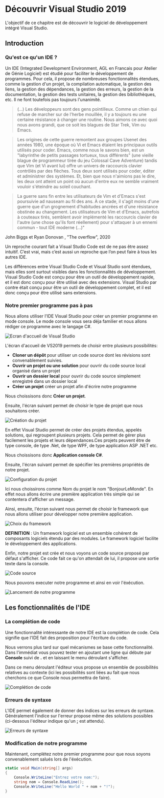 # Découvrir Visual Studio 2019

L'objectif de ce chapitre est de découvrir le logiciel de développement intégré Visual Studio.

## Introduction

### Qu'est ce qu'un IDE ?

Un IDE (Integrated Development Environment, AGL en Francais pour Atelier de Génie Logiciel) est étudié pour faciliter le développement de programmes. Pour cela, il propose de nombreuses fonctionnalités étendues, comme la gestion d'un projet, la compilation automatique, la gestion des liens, la gestion des dépendances, la gestion des erreurs, la gestion de la documentation, la gestion des tests unitaires, la gestion des bibliothèques, etc. Il ne font toutefois pas toujours l'unanimité.

> (...) Les développeurs sont des gens pointilleux. Comme un chien qui refuse de marcher sur de l'herbe mouillée, il y a toujours eu une certaine résistance à changer une routine. Nous aimons ce avec quoi nous avons grandi, que ce soit les blagues de Star Trek, Vim ou Emacs.

> Les origines de cette guerre remontent aux groupes Usenet des années 1980, une époque où Vi et Emacs étaient les principaux outils utilisés pour coder. Emacs, comme nous le savons bien, est un "labyrinthe de petits passages tortueux, tous différents" (une vieille blague de programmeur tirée du jeu Colossal Cave Adventure) tandis que Vim (et Vi avant lui) offre un univers de raccourcis clavier contrôlés par des flèches. Tous deux sont utilisés pour coder, éditer et administrer des systèmes. Et, bien que nous n'aimions pas le dire, les deux ont atteint un point où aucun d'entre eux ne semble vraiment vouloir s'éteindre au soleil couchant.

> La guerre sans fin entre les utilisateurs de Vim et d'Emacs s'est poursuivie ad nauseam au fil des ans. À ce stade, il s'agit moins d'une guerre que d'un grognement d'habitudes ancrées et d'une résistance obstinée au changement. Les utilisateurs de Vim et d'Emacs, autrefois à couteaux tirés, semblent avoir implémenté les raccourcis clavier de l'autre (une chose qu'ils font réellement) pour s'attaquer à un ennemi commun - tout IDE moderne (...)"

 John Biggs et Ryan Donovan , "The overflow", 2020

Un reproche courant fait a Visual Studio Code est de ne pas être assez intuitif. C’est vrai, mais c’est aussi un reproche que l’on peut faire à tous les autres IDE.

Les différences entre Visual Studio Code et Visual Studio sont étendues, mais elles sont surtout visibles dans les fonctionnalités de développement. Visual Studio Code est conçu pour être un outil de développement rapide, et il est donc conçu pour être utilisé avec des extensions. Visual Studio par contre était conçu pour être un outil de développement complet, et il est donc conçu pour être utilisé sans extensions.

### Notre premier programme pas à pas

Nous allons utiliser l'IDE Visual Studio pour créer un premier programme en mode console. Le mode console vous sera déja familier et nous allons rédiger ce programme avec le langage C#.

![Ecran d'accueil de Visual Studio](../images/vs2019.png)

L'écran d'accueil de VS2019 permets de choisir entre plusieurs possibilités:

* **Cloner un dépôt** pour utiliser un code source dont les révisions sont convenablement suivies.
* **Ouvrir un projet ou une solution** pour ouvrir du code source local organisé dans un projet
* **Ouvrir un dossier local** pour ouvrir du code source simplement enregistré dans un dossier local
* **Créer un projet** créer un projet afin d'écrire notre programme

Nous choissisons donc **Créer un projet**.

Ensuite, l'écran suivant permet de choisir le type de projet que nous souhaitons créer.

![Création du projet](../images/vs2019-consoleapp.png)

En effet Visual Studio permet de créer des projets étendus, appelés solutions, qui regroupent plusieurs projets. Cela permet de gérer plus facilement les projets et leurs dépendances.Ces projets peuvent être de type console, de type .Net, de type WPF, de type application ASP .NET etc.

Nous choissisons donc **Application console C#**.

Ensuite, l'écran suivant permet de spécifier les premières propriétés de notre projet.

![Configuration du projet](../images/vs2019-nouv-proj.png)

Ici nous choissirons comme Nom du projet le nom "BonjourLeMonde". En effet nous allons écrire une première application très simple qui se contentera d'afficher un message.

Ainsi, ensuite, l'écran suivant nous permet de choisir le framework que nous allons utiliser pour développer notre première application.

![Choix du framework](../images/vs2019-net5.png)

**DEFINITION** : Un framework logiciel est un ensemble cohérent de composants logiciels étendu par des modules. Le framework logiciel facilite le développement des applications.

Enfin, notre projet est crée et nous voyons un code source proposé par défaut s'afficher. Ce code fait ce qu'on attendait de lui, il propose une sortie texte dans la console.

![Code source](../images/vs2019-ide.png)

Nous pouvons executer notre programme et ainsi en voir l'éxécution.

![Lancement de notre programme](../images/vs2019-exec.png)


## Les fonctionnalités de l'IDE

### La complétion de code

Une fonctionnalité intéressante de notre IDE est la complétion de code. Cela signifie que l'IDE fait des proposition pour l'écriture du code.

Nous verrons plus tard sur quel mécanismes se base cette fonctionnalité. Dans l'immédiat vous pouvez tester en ajoutant une ligne qui débute par **Console** suivi de **.** et en laissant le menu déroulant s'afficher.

Dans ce menu déroulant l'éditeur vous propose un ensemble de possibilités relatives au contexte (ici les possibilités sont liées au fait que nous cherchons ce que Console nous permettra de faire).

![Complétion de code](../images/vs2019-code-compl.png)


### Erreurs de syntaxe

L'IDE permet également de donner des indices sur les erreurs de syntaxe. Généralement l'indice sur l'erreur propose même des solutions possibles (ci-dessous l'éditeur indique qu'un **;** est attendu).

![Erreurs de syntaxe](../images/vs2019-syntax-error.png)


### Modification de notre programme

Maintenant, complétez notre premier programme pour que nous soyons convenablement salués lors de l'éxécution.

```csharp
static void Main(string[] args)
{
    Console.WriteLine("Entrez votre nom:");
    string nom = Console.ReadLine();
    Console.WriteLine("Hello World " + nom + "!");
}
```
